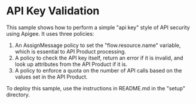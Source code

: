 # API Key Validation

This sample shows how to perform a simple "api key" style of API security using Apigee. It uses
three policies:

1. An AssignMessage policy to set the "flow.resource.name" variable, which is essential
to API Product processing.
2. A policy to check the API key itself, return an error if it is invalid, and look up
attributes from the API Product if it is.
3. A policy to enforce a quota on the number of API calls based on the values set
in the API Product.

To deploy this sample, use the instructions in README.md in the "setup" directory.
